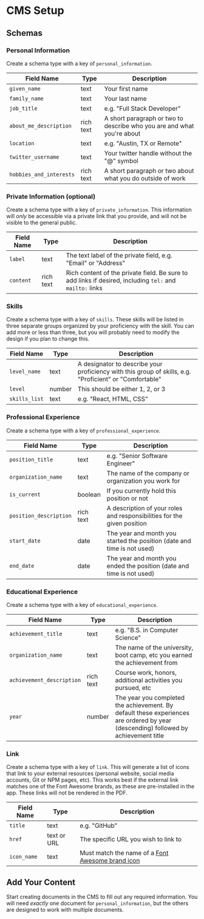 # CMS Setup

## Schemas

### Personal Information

Create a schema type with a key of `personal_information`.

| Field Name              | Type      | Description                                                            |
| ----------------------- | --------- | ---------------------------------------------------------------------- |
| `given_name`            | text      | Your first name                                                        |
| `family_name`           | text      | Your last name                                                         |
| `job_title`             | text      | e.g. "Full Stack Developer"                                            |
| `about_me_description`  | rich text | A short paragraph or two to describe who you are and what you're about |
| `location`              | text      | e.g. "Austin, TX or Remote"                                            |
| `twitter_username`      | text      | Your twitter handle without the "@" symbol                             |
| `hobbies_and_interests` | rich text | A short paragraph or two about what you do outside of work             |

### Private Information (optional)

Create a schema type with a key of `private_information`. This information will _only_ be accessible via a private link that you provide, and will not be visible to the general public.

| Field Name | Type      | Description                                                                                              |
| ---------- | --------- | -------------------------------------------------------------------------------------------------------- |
| `label`    | text      | The text label of the private field, e.g. "Email" or "Address"                                           |
| `content`  | rich text | Rich content of the private field. Be sure to add links if desired, including `tel:` and `mailto:` links |

### Skills

Create a schema type with a key of `skills`. These skills will be listed in three separate groups organized by your proficiency with the skill. You can add more or less than three, but you will probably need to modify the design if you plan to change this.

| Field Name    | Type   | Description                                                                                             |
| ------------- | ------ | ------------------------------------------------------------------------------------------------------- |
| `level_name`  | text   | A designator to describe your proficiency with this group of skills, e.g. "Proficient" or "Comfortable" |
| `level`       | number | This should be either 1, 2, or 3                                                                        |
| `skills_list` | text   | e.g. "React, HTML, CSS"                                                                                 |

### Professional Experience

Create a schema type with a key of `professional_experience`.

| Field Name             | Type      | Description                                                             |
| ---------------------- | --------- | ----------------------------------------------------------------------- |
| `position_title`       | text      | e.g. "Senior Software Engineer"                                         |
| `organization_name`    | text      | The name of the company or organization you work for                    |
| `is_current`           | boolean   | If you currently hold this position or not                              |
| `position_description` | rich text | A description of your roles and responsibilities for the given position |
| `start_date`           | date      | The year and month you started the position (date and time is not used) |
| `end_date`             | date      | The year and month you ended the position (date and time is not used)   |

### Educational Experience

Create a schema type with a key of `educational_experience`.

| Field Name                | Type      | Description                                                                                                                         |
| ------------------------- | --------- | ----------------------------------------------------------------------------------------------------------------------------------- |
| `achievement_title`       | text      | e.g. "B.S. in Computer Science"                                                                                                     |
| `organization_name`       | text      | The name of the university, boot camp, etc you earned the achievement from                                                          |
| `achievement_description` | rich text | Course work, honors, additional activities you pursued, etc                                                                         |
| `year`                    | number    | The year you completed the achievement. By default these experiences are ordered by year (descending) followed by achievement title |

### Link

Create a schema type with a key of `link`. This will generate a list of icons that link to your external resources (personal website, social media accounts, Git or NPM pages, etc). This works best if the external link matches one of the Font Awesome brands, as these are pre-installed in the app. These links will not be rendered in the PDF.

| Field Name  | Type        | Description                                                                                                 |
| ----------- | ----------- | ----------------------------------------------------------------------------------------------------------- |
| `title`     | text        | e.g. "GitHub"                                                                                               |
| `href`      | text or URL | The specific URL you wish to link to                                                                        |
| `icon_name` | text        | Must match the name of a [Font Awesome brand icon](https://fontawesome.com/icons?d=gallery&s=brands&m=free) |

## Add Your Content

Start creating documents in the CMS to fill out any required information. You will need _exactly_ one document for `personal_information`, but the others are designed to work with multiple documents.
